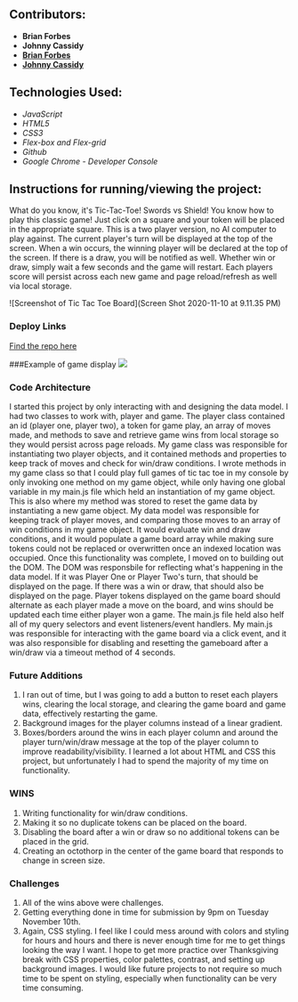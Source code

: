 ## Contributors:
- **Brian Forbes**
- **Johnny Cassidy**
- [**Brian Forbes**](https://github.com/Codeherder19)
- [**Johnny Cassidy**](https://github.com/pJanks)


## Technologies Used:
- *JavaScript*
- *HTML5*
- *CSS3*
- *Flex-box and Flex-grid*
- *Github*
- *Google Chrome - Developer Console*

## Instructions for running/viewing the project:
What do you know, it's Tic-Tac-Toe! Swords vs Shield! You know how to play this classic game! Just click on a square and your token will be placed in the appropriate square. This is a two player version, no AI computer to play against. The current player's turn will be displayed at the top of the screen. When a win occurs, the winning player will be declared at the top of the screen. If there is a draw, you will be notified as well. Whether win or draw, simply wait a few seconds and the game will restart. Each players score will persist across each new game and page reload/refresh as well via local storage.

![Screenshot of Tic Tac Toe Board](Screen Shot 2020-11-10 at 9.11.35 PM)

### Deploy Links
[Find the repo here](https://github.com/Codeherder19/Tic-Tac-Toe.git)

###Example of game display
![](https://i.imgur.com/0aVhaVL.png)

### Code Architecture
I started this project by only interacting with and designing the data model. I had two classes to work with, player and game. The player class contained an id (player one, player two), a token for game play, an array of moves made, and methods to save and retrieve game wins from local storage so they would persist across page reloads. My game class was responsible for instantiating two player objects, and it contained methods and properties to keep track of moves and check for win/draw conditions. I wrote methods in my game class so that I could play full games of tic tac toe in my console by only invoking one method on my game object, while only having one global variable in my main.js file which held an instantiation of my game object. This is also where my method was stored to reset the game data by instantiating a new game object. My data model was responsible for keeping track of player moves, and comparing those moves to an array of win conditions in my game object. It would evaluate win and draw conditions, and it would populate a game board array while making sure tokens could not be replaced or overwritten once an indexed location was occupied. Once this functionality was complete, I moved on to building out the DOM. The DOM was responsbile for reflecting what's happening in the data model. If it was Player One or Player Two's turn, that should be displayed on the page. If there was a win or draw, that should also be displayed on the page. Player tokens displayed on the game board should alternate as each player made a move on the board, and wins should be updated each time either player won a game. The main.js file held also helf all of my query selectors and event listeners/event handlers. My main.js was responsible for interacting with the game board via a click event, and it was also responsible for disabling and resetting the gameboard after a win/draw via a timeout method of 4 seconds. 

### Future Additions
1. I ran out of time, but I was going to add a button to reset each players wins, clearing the local storage, and clearing the game board and game data, effectively restarting the game.
2. Background images for the player columns instead of a linear gradient.
3. Boxes/borders around the wins in each player column and around the player turn/win/draw message at the top of the player column to improve readability/visibility. I learned a lot about HTML and CSS this project, but unfortunately I had to spend the majority of my time on functionality.

### WINS
1. Writing functionality for win/draw conditions.
2. Making it so no duplicate tokens can be placed on the board.
3. Disabling the board after a win or draw so no additional tokens can be placed in the grid.
4. Creating an octothorp in the center of the game board that responds to change in screen size.

### Challenges
1. All of the wins above were challenges.
2. Getting everything done in time for submission by 9pm on Tuesday November 10th.
3. Again, CSS styling. I feel like I could mess around with colors and styling for hours and hours and there is never enough time for me to
get things looking the way I want. I hope to get more practice over Thanksgiving break with CSS properties, color palettes, contrast, and setting up background images. I would like future projects to not require so much time to be spent on styling, especially when functionality can be very time consuming.
